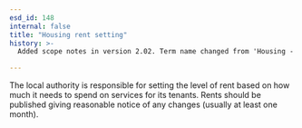 ```yaml
---
esd_id: 148
internal: false
title: "Housing rent setting"
history: >-
  Added scope notes in version 2.02. Term name changed from 'Housing - rent setting' to 'Housing - council - rent setting' in version 3.00. Name changed to 'Housing rent setting' in version 4.00.

---
```


The local authority is responsible for setting the level of rent based on how much it needs to spend on services for its tenants.  Rents should be published giving reasonable notice of any changes (usually at least one month).

